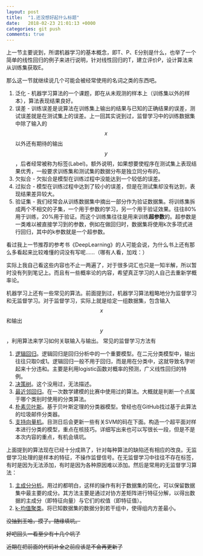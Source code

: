 ```yaml
---
layout: post
title:  "1.还没想好起什么标题"
date:   2018-02-23 21:01:13 +0000
categories: git push
comments: true
---
```


上一节主要说到，所谓机器学习的基本概念，即T、P、E分别是什么，也举了一个简单的线性回归的例子来进行说明，针对线性回归的T，建立评价P，设计算法来从训练集获取E。

那么这一节就继续说几个可能会被经常使用的名词之类的东西吧。

1. 泛化 - 机器学习算法的一个课题，即在从未观测的样本上（训练集以外的样本），算法表现结果良好。
2. 误差 - 训练误差是说算法在训练集上输出的结果与已知的正确结果的误差，测试误差就是在测试集上的误差。上一回其实说到过，监督学习中的训练数据集中除了输入的$$x$$以外还有期待的输出$$y$$，后者经常被称为标签(Label)。额外说明，如果想要使程序在测试集上表现结果优秀，一般要求训练集和测试集的数据分布是独立同分布的。
3. 欠拟合 - 欠拟合是模型在训练过程中没能达到一个较低的误差。
4. 过拟合 - 模型在训练过程中达到了较小的误差，但是在测试集却没有达到，表现结果差异较大。
5. 验证集 - 我们经常会从训练数据集中摘出一部分作为验证数据集。将训练集拆成两个不相交的子集，一个用于参数的学习，另一个用于验证效果。往往80%用于训练，20%用于验证。而这个训练集往往是用来训练**超参数**的。超参数是一类难以被直接学习到的参数，例如在做回归时，数据集将使用k次多项式进行回归，其中的k参数就是一个超参数。

看过我上一节推荐的参考书《DeepLearning》的人可能会说，为什么书上还有那么多看起来比较难懂的词没有写呢......（哪有人看，加戏：）

实际上我自己看这些内容也不止一两遍了，对于很多词汇也只是一知半解，所以暂时没有列到笔记上。而且有一些概率论的内容，希望真正学习的人自己去重新学概率论。

机器学习上还有一些常见的算法。前面提到过，机器学习算法粗略地分为监督学习和无监督学习。对于监督学习，实际上就是给定一组数据集，包含输入$$x$$和输出$$y$$，利用算法来学习如何关联输入与输出。
常见的监督学习方法有

1. [逻辑回归][logistic]。逻辑回归是回归分析中的一个重要模型。在二元分类模型中，输出往往只取0或1。逻辑回归一般不用于回归，而是用在分类中，这就导致名字听起来十分违和。主要是利用logistic函数对概率的预测，广义线性回归的特例。
2. [决策树][DecisionTree]。这个没用过，无法描述。
3. [最近邻回归][knn]。在一次数学建模的比赛中使用过的算法。大概就是判断一个点属于哪个类别时使用的分类算法。
4. [朴素贝叶斯][Bayes]。基于贝叶斯定理的分类器模型。曾经也在GitHub找过基于此算法的垃圾邮件分类器。
5. [支持向量机][SVM]。目测日后会更新一些有关SVM的码在下面。构造一个超平面对样本进行分类的模型，重点在核技巧。详细写出来也可以写很长一段，但是不是本次内容的重点，有机会填坑。

上面提到的算法现在已经十分成熟了，针对每种算法的缺陷还有相应的改良。无监督学习处理的是样本的特征，不操作监督信号。在无监督学习中往往不存在标签，有时是因为无法添加，有时是因为各种原因难以添加。然后是常用的无监督学习算法：

1. [主成分分析][PCA]。用过的都明白，这样的操作有利于数据集的简化，可以保留数据集中最主要的成分。其方法主要是通过对协方差矩阵进行特征分解，以得出数据的主成分（即特征向量）与它们的权值（即特征值）。
2. [k-均值聚类][k-means]。将已知数据集的数据分到若干组中，使得组内方差最小。



~~没抽到王哈，摸了。随缘填坑。~~

~~好吧回头一看至少有十几个坑了~~

~~近期在把前面的代码补全之前应该是不会再更新了~~

[logistic]:https://en.wikipedia.org/wiki/Logistic_regression
[DecisionTree]:https://en.wikipedia.org/wiki/Decision_tree
[knn]:https://en.wikipedia.org/wiki/K-nearest_neighbors_algorithm
[Bayes]:https://en.wikipedia.org/wiki/Naive_Bayes_classifier
[SVM]:https://en.wikipedia.org/wiki/Support_vector_machine
[PCA]:https://zh.wikipedia.org/wiki/%E4%B8%BB%E6%88%90%E5%88%86%E5%88%86%E6%9E%90
[k-means]:https://zh.wikipedia.org/wiki/K-%E5%B9%B3%E5%9D%87%E7%AE%97%E6%B3%95